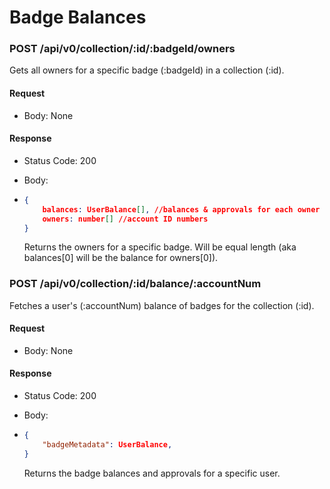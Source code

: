 # Badge Balances

### POST /api/v0/collection/:id/:badgeId/owners

Gets all owners for a specific badge (:badgeId) in a collection (:id).

#### Request

* Body: None

#### Response

* Status Code: 200
* Body:
*   ```json
    {
        balances: UserBalance[], //balances & approvals for each owner
        owners: number[] //account ID numbers
    }
    ```

    Returns the owners for a specific badge. Will be equal length (aka balances\[0] will be the balance for owners\[0]).

### POST /api/v0/collection/:id/balance/:accountNum

Fetches a user's (:accountNum) balance of badges for the collection (:id).

#### Request

* Body: None

#### Response

* Status Code: 200
* Body:
*   ```json
    {
        "badgeMetadata": UserBalance,
    }
    ```

    Returns the badge balances and approvals for a specific user.
